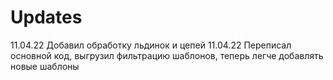 # Updates
11.04.22 Добавил обработку льдинок и цепей
11.04.22 Переписал основной код, выгрузил фильтрацию шаблонов, теперь легче добавлять новые шаблоны
